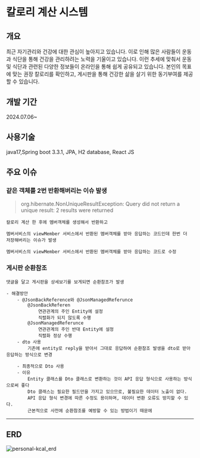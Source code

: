 # 칼로리 계산 시스템

## 개요

최근 자기관리와 건강에 대한 관심이 높아지고 있습니다. 이로 인해 많은 사람들이 운동과 식단을 통해 건강을 관리하려는 노력을 기울이고 있습니다. 이런 추세에 맞춰서 운동 및 식단과 관련된 다양한 정보들이 온라인을 통해 쉽게 공유되고 있습니다. 본인의 목표에 맞는 권장 칼로리를 확인하고, 게시판을 통해 건강한 삶을 살기 위한 동기부여를 제공할 수 있습니다.

## 개발 기간
2024.07.06~

## 사용기술
java17,Spring boot 3.3.1, JPA, H2 database, React JS

## 주요 이슈

### 같은 객체를 2번 반환해버리는 이슈 발생
> org.hibernate.NonUniqueResultException: Query did not return a unique result: 2 results were returned

    칼로리 계산 한 후에 멤버객체를 생성해서 반환하고
    
    멤버서비스의 viewMember 서비스에서 반환된 멤버객체를 받아 응답하는 코드인데 한번 더 저장해버리는 이슈가 발생
   
    멤버서비스의 viewMember 서비스에서 반환된 멤버객체를 받아 응답하는 코드로 수정

### 게시판 순환참조
    댓글을 달고 게시판을 상세보기를 보게되면 순환참조가 발생

    - 해결방안
        - @JsonBackReference와 @JsonManagedReferunce
            @JsonBackReferen
                연관관계의 주인 Entity에 설정
                직렬화가 되지 않도록 수행
            @JsonManagedReferunce
                연관관계의 주인 반대 Entity에 설정
                직렬화 정상 수행
        - dto 사용
            기존에 entity로 reply을 받아서 그대로 응답하여 순환참조 발생을 dto로 받아 응답하는 방식으로 변경
            
        - 최종적으로 Dto 사용
        - 이유
            Entity 클래스를 Dto 클래스로 변환하는 것이 API 응답 형식으로 사용하는 방식으로써 좋다
            Dto 클래스는 필요한 필드만을 가지고 있으므로, 불필요한 데이터 노출이 없다.
            API 응답 형식 변경에 따른 수정도 용이하며, 데이터 변환 오류도 방지할 수 있다.
            근본적으로 사전에 순환참조를 예방할 수 있는 방법이기 때문에
<hr>

## ERD

![personal-kcal_erd](https://github.com/user-attachments/assets/32abc0d9-f94c-4391-8c45-f80c39dda321)


